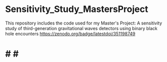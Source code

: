# Sensitivity_Study_MastersProject
This repository includes the code used for my Master's Project: 
A sensitivity study of third-generation gravitational waves detectors using binary black hole encounters
https://zenodo.org/badge/latestdoi/351198749
# # # #
